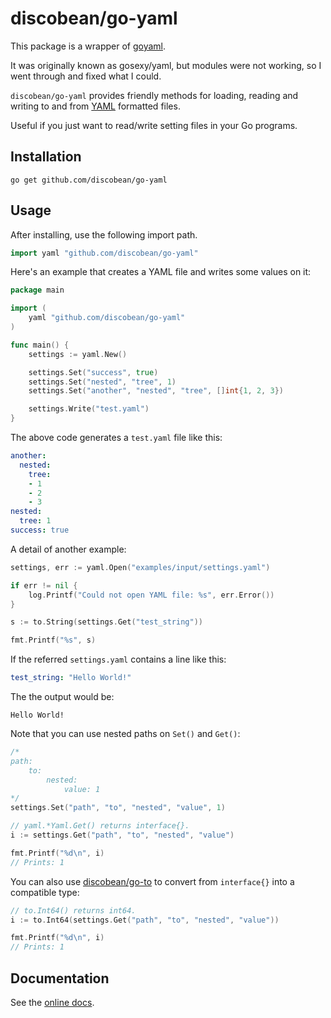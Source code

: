 # discobean/go-yaml

This package is a wrapper of [goyaml][2].

It was originally known as gosexy/yaml, but modules were not working, so I went through
and fixed what I could.

`discobean/go-yaml` provides friendly methods for loading, reading and writing to and
from [YAML][3] formatted files.

Useful if you just want to read/write setting files in your Go programs.

## Installation

```
go get github.com/discobean/go-yaml
```

## Usage

After installing, use the following import path.

```go
import yaml "github.com/discobean/go-yaml"
```

Here's an example that creates a YAML file and writes some values on it:

```go
package main

import (
	yaml "github.com/discobean/go-yaml"
)

func main() {
	settings := yaml.New()

	settings.Set("success", true)
	settings.Set("nested", "tree", 1)
	settings.Set("another", "nested", "tree", []int{1, 2, 3})

	settings.Write("test.yaml")
}
```

The above code generates a `test.yaml` file like this:

```yaml
another:
  nested:
    tree:
    - 1
    - 2
    - 3
nested:
  tree: 1
success: true
```

A detail of another example:

```go
settings, err := yaml.Open("examples/input/settings.yaml")

if err != nil {
	log.Printf("Could not open YAML file: %s", err.Error())
}

s := to.String(settings.Get("test_string"))

fmt.Printf("%s", s)
```

If the referred `settings.yaml` contains a line like this:

```yaml
test_string: "Hello World!"
```

The the output would be:

```
Hello World!
```

Note that you can use nested paths on `Set()` and `Get()`:

```go
/*
path:
	to:
		nested:
			value: 1
*/
settings.Set("path", "to", "nested", "value", 1)

// yaml.*Yaml.Get() returns interface{}.
i := settings.Get("path", "to", "nested", "value")

fmt.Printf("%d\n", i)
// Prints: 1
```

You can also use [discobean/go-to][4] to convert from `interface{}` into a compatible
type:

```go
// to.Int64() returns int64.
i := to.Int64(settings.Get("path", "to", "nested", "value"))

fmt.Printf("%d\n", i)
// Prints: 1
```

## Documentation

See the [online docs][1].

[1]: http://godoc.org/github.com/discobean/go-yaml
[2]: http://launchpad.net/goyaml
[3]: http://www.yaml.org
[4]: http://github.com/discobean/go-to
